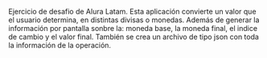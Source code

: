 Ejercicio de desafio de Alura Latam. 
Esta aplicación convierte un valor que el usuario determina, en distintas divisas o monedas.
Además de generar la información por pantalla sonbre la: moneda base, la moneda final, el indice de cambio y el valor final. También se crea un archivo de tipo json con toda la información de la operación.
